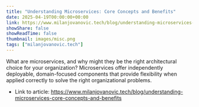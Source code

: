 ```yaml
---
title: "Understanding Microservices: Core Concepts and Benefits"
date: 2025-04-19T00:00:00+00:00
link: https://www.milanjovanovic.tech/blog/understanding-microservices-core-concepts-and-benefits
showShare: false
showReadTime: false
thumbnail: images/misc.png
tags: ["milanjovanovic.tech"]
---
```

What are microservices, and why might they be the right architectural choice for your organization? Microservices offer independently deployable, domain-focused components that provide flexibility when applied correctly to solve the right organizational problems.

- Link to article: https://www.milanjovanovic.tech/blog/understanding-microservices-core-concepts-and-benefits